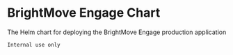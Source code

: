 # BrightMove Engage Chart

The Helm chart for deploying the BrightMove Engage production application

    Internal use only
